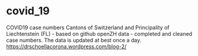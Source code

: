 # covid_19
COVID19 case numbers Cantons of Switzerland and Principality of Liechtenstein (FL) - based on github openZH data - completed and cleaned case numbers. The data is updated at best once a day. https://drschoellacorona.wordpress.com/blog-2/
